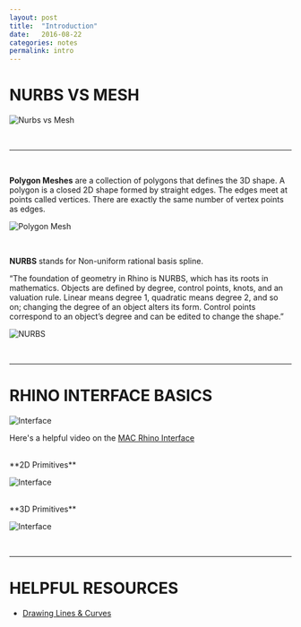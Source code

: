 ```yaml
---
layout: post
title:  "Introduction"
date:   2016-08-22
categories: notes
permalink: intro
---
```



# NURBS VS MESH

![Nurbs vs Mesh](/form-fall-16/assets/nurbsvsmesh.jpg)

<!-- In 3D modeling, it is important to understand the kind of model that you are working with.  --><br>

______________________

<br>



**Polygon Meshes** are a collection of polygons that defines the 3D shape. A polygon is a closed 2D shape formed by straight edges. The edges meet at points called vertices. There are exactly the same number of vertex points as edges.

![Polygon Mesh](/form-fall-16/assets/polygonmesh.png)

<br>

**NURBS** stands for Non-uniform rational basis spline.

“The foundation of geometry in Rhino is NURBS, which has its roots in mathematics. Objects are defined by degree, control points, knots, and an valuation rule. Linear means degree 1, quadratic means degree 2, and so on; changing the degree of an object alters its form. Control points correspond to an object’s degree and can be edited to change the shape.”

![NURBS](/form-fall-16/assets/controlpoints.png)

<br>

______________________

# RHINO INTERFACE BASICS

![Interface](/form-fall-16/assets/interface.png)

Here's a helpful video on the [MAC Rhino Interface](https://vimeo.com/128160449)

<br>
**2D Primitives**

![Interface](/form-fall-16/assets/2dprimitives.png)

<br>
**3D Primitives**

![Interface](/form-fall-16/assets/3dprimitives.png)




<br>

______________________

# HELPFUL RESOURCES

+ [Drawing Lines & Curves](http://docs.mcneel.com/rhino/5/help/en-us/seealso/sak_curve.htm)
